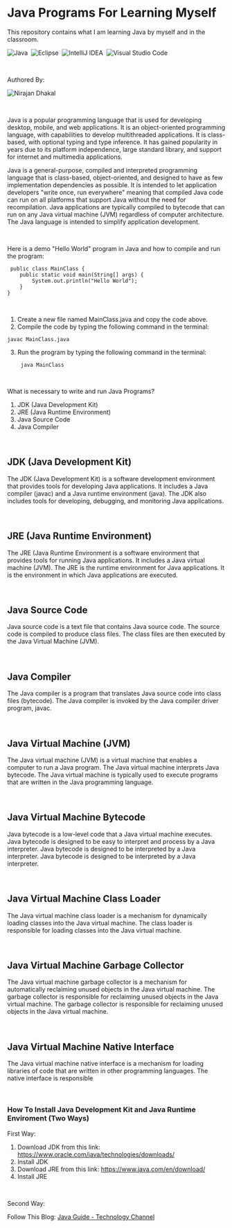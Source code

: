# Java Programs For Learning Myself

This repository contains what I am learning Java by myself and in the classroom.

![Java](https://img.shields.io/badge/java-%23ED8B00.svg?style=for-the-badge&logo=openjdk&logoColor=white)&nbsp;
![Eclipse](https://img.shields.io/badge/Eclipse-2C2255?style=for-the-badge&logo=eclipse&logoColor=white)&nbsp;
![IntelliJ IDEA](https://img.shields.io/badge/IntelliJIDEA-000000.svg?style=for-the-badge&logo=intellij-idea&logoColor=white)&nbsp;
![Visual Studio Code](https://img.shields.io/badge/Visual%20Studio%20Code-0078d7.svg?style=for-the-badge&logo=visual-studio-code&logoColor=white)&nbsp;

<br>

Authored By:

![Nirajan Dhakal](https://img.shields.io/badge/Nirajan%20Dhakal-White?style=for-the-badge&logoColor=White&logoWidth=32)

<br>

Java is a popular  programming language that is used for developing desktop, mobile, and web applications. It is an object-oriented programming language, with capabilities to develop multithreaded applications. It is class-based, with optional typing and type inference. It has gained popularity in years due to its platform  independence, large standard library, and support for internet and multimedia applications.

Java is a general-purpose, compiled and interpreted programming language that is class-based, object-oriented, and designed to have as few implementation dependencies as possible. It is intended to let application developers "write once, run everywhere" meaning  that compiled Java code can run on all platforms that support Java without the need for recompilation. Java applications are typically compiled to bytecode that can run on any Java virtual machine (JVM) regardless of computer architecture.  The Java language is intended to simplify application development.

<br>

Here is a demo "Hello World" program in Java and how to compile and run the program:

```
 public class MainClass {
    public static void main(String[] args) {
        System.out.println("Hello World");
    }
}
```

<br>

1. Create a new file named MainClass.java and copy the code above.
2. Compile the code by typing the following command in the terminal:

```
javac MainClass.java
```

3. Run the program by typing the following command in the terminal:

   ```
    java MainClass
   ```

<br>

What is necessary to write and run Java Programs?

1. JDK (Java Development Kit)
2. JRE (Java Runtime Environment)
3. Java Source Code
4. Java Compiler

<br>

## JDK (Java Development Kit)

The JDK (Java Development Kit) is a software development environment that provides tools  for developing Java applications. It includes a Java compiler (javac) and a Java runtime environment (java). The JDK also includes tools for developing, debugging, and monitoring Java applications.

<br>

## JRE (Java Runtime Environment)

The JRE (Java Runtime Environment  is a software environment that provides tools for running Java applications. It includes a Java virtual machine (JVM). The JRE is the runtime environment for Java applications. It is the environment in which Java applications are executed.

<br>

## Java Source Code

Java source code is  a text file that contains Java source code. The source code is compiled to produce class files. The class files are then executed by the Java Virtual Machine (JVM).

<br>

## Java Compiler

The Java compiler is a program that translates Java source code into class files  (bytecode). The Java compiler is invoked by the Java compiler driver program, javac.

<br>

## Java Virtual Machine (JVM)

The Java virtual machine (JVM) is a virtual machine that enables a computer to run a Java program. The Java virtual machine  interprets Java bytecode. The Java virtual machine is typically used to execute programs that are written in the Java programming language.

<br>

## Java Virtual Machine Bytecode

Java bytecode is a low-level code that a Java virtual machine executes. Java bytecode is designed to  be easy to interpret and process by a Java interpreter. Java bytecode is designed to be  interpreted by a Java interpreter. Java bytecode is designed to be  interpreted by a Java interpreter.

<br>

## Java Virtual Machine Class Loader

The Java virtual machine class loader is a  mechanism for dynamically loading classes into the Java virtual machine. The class loader is responsible for loading classes into the Java virtual machine.

<br>

## Java Virtual Machine Garbage Collector

The Java virtual machine garbage collector is a  mechanism for automatically reclaiming unused objects in the Java virtual machine. The garbage collector is responsible for reclaiming unused objects in the Java virtual machine. The garbage collector is responsible for reclaiming unused objects in the Java virtual machine.

<br>

## Java Virtual Machine Native Interface

The Java virtual machine native interface is a  mechanism for loading libraries of code that are written in other programming languages. The native interface is responsible

<br>

### How To Install Java Development Kit and Java Runtime Enviroment (Two Ways)

First Way:

1. Download JDK from this link: <https://www.oracle.com/java/technologies/downloads/>
2. Install JDK
3. Download JRE from this link: <https://www.java.com/en/download/>
4. Install JRE

<br>

Second Way:

Follow This Blog: [Java Guide - Technology Channel](https://javaguide.technologychannel.org/)
